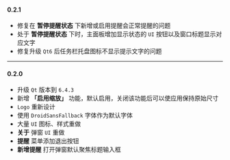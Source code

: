 #### 0.2.1

* 修复在 **暂停提醒状态** 下新增或启用提醒会正常提醒的问题
* 处于 **暂停提醒状态** 下时，主面板增加显示状态的 `UI` 按钮以及窗口标题显示对应文字
* 修复升级 `Qt6` 后任务栏托盘图标不显示提示文字的问题

---

#### 0.2.0

* 升级 `Qt` 版本到 `6.4.3`
* 新增 **「启用缩放」** 功能，默认启用，关闭该功能后可以使应用保持原始尺寸
* `Logo` 重新设计
* 使用 `DroidSansFallback` 字体作为默认字体
* 大量 `UI` 图标、样式重做
* **关于** 弹窗 `UI` 重做
* **提醒** 菜单添加退出按钮
* **新增提醒** 打开弹窗默认聚焦标题输入框
